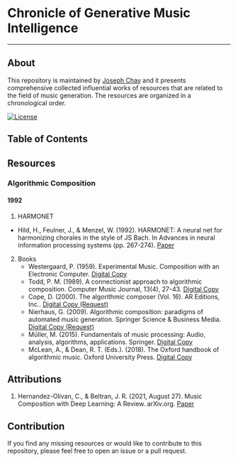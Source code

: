 # Chronicle of Generative Music Intelligence

---

## About

This repository is maintained by [Joseph Chay](https://github.com/josephchay) and it presents comprehensive collected 
influential works of resources that are related to the field of music generation. 
The resources are organized in a chronological order.

[![License](https://img.shields.io/badge/license-MIT1.0-green)](./LICENSE)

## Table of Contents

## Resources

### Algorithmic Composition

#### 1992

1. HARMONET 
  - Hild, H., Feulner, J., & Menzel, W. (1992). HARMONET: A neural net for harmonizing chorales in the style of JS Bach. 
    In Advances in neural information processing systems (pp. 267-274).
    [Paper](https://proceedings.neurips.cc/paper/1991/file/a7aeed74714116f3b292a982238f83d2-Paper.pdf)

2. Books
    - Westergaard, P. (1959). Experimental Music. Composition with an Electronic Computer. 
    [Digital Copy](https://ia803209.us.archive.org/21/items/experimentalmusi00hill/experimentalmusi00hill.pdf)
    - Todd, P. M. (1989). A connectionist approach to algorithmic composition. Computer Music Journal, 13(4), 27-43.
    [Digital Copy](https://abcwest.sitehost.iu.edu/pmwiki/pdf/todd.compmusic.1989.pdf)
    - Cope, D. (2000). The algorithmic composer (Vol. 16). AR Editions, Inc..
    [Digital Copy (Request)](https://www.researchgate.net/publication/209436329_The_Algorithmic_Composer)
    - Nierhaus, G. (2009). Algorithmic composition: paradigms of automated music generation. Springer Science & Business Media.
    [Digital Copy (Request)](https://link.springer.com/book/10.1007/978-3-211-75540-2)
    - Müller, M. (2015). Fundamentals of music processing: Audio, analysis, algorithms, applications. Springer.
    [Digital Copy](https://link.springer.com/book/10.1007/978-3-319-21945-5)
    - McLean, A., & Dean, R. T. (Eds.). (2018). The Oxford handbook of algorithmic music. Oxford University Press.
    [Digital Copy](https://api.pageplace.de/preview/DT0400.9780190227005_A35478151/preview-9780190227005_A35478151.pdf)


## Attributions

1. Hernandez-Olivan, C., & Beltran, J. R. (2021, August 27). Music Composition with Deep Learning: A Review. arXiv.org. 
    [Paper](https://arxiv.org/pdf/2108.12290)

## Contribution

If you find any missing resources or would like to contribute to this repository, please feel free to open an issue or a pull request.
